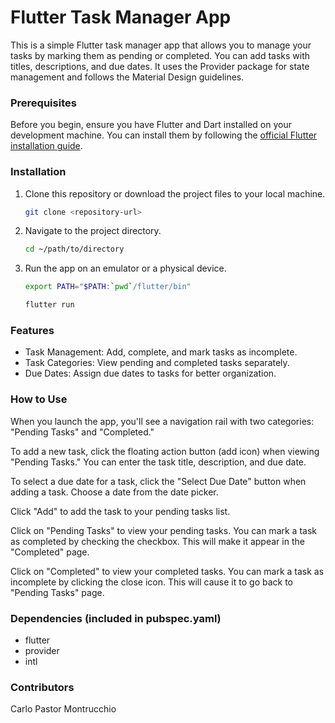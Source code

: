 # Flutter Task Manager App

This is a simple Flutter task manager app that allows you to manage your tasks by marking them as pending or completed. You can add tasks with titles, descriptions, and due dates. It uses the Provider package for state management and follows the Material Design guidelines.

### Prerequisites

Before you begin, ensure you have Flutter and Dart installed on your development machine. You can install them by following the [official Flutter installation guide](https://flutter.dev/docs/get-started/install).

### Installation

1. Clone this repository or download the project files to your local machine.

   ```bash
   git clone <repository-url>
   ```

2. Navigate to the project directory.

   ```bash
   cd ~/path/to/directory
   ```

3. Run the app on an emulator or a physical device.

   ```bash
   export PATH="$PATH:`pwd`/flutter/bin"
   ```

   ```bash
   flutter run
   ```

### Features

 - Task Management: Add, complete, and mark tasks as incomplete.
 - Task Categories: View pending and completed tasks separately.
 - Due Dates: Assign due dates to tasks for better organization.

### How to Use

When you launch the app, you'll see a navigation rail with two categories: "Pending Tasks" and "Completed."

To add a new task, click the floating action button (add icon) when viewing "Pending Tasks." You can enter the task title, description, and due date.

To select a due date for a task, click the "Select Due Date" button when adding a task. Choose a date from the date picker.

Click "Add" to add the task to your pending tasks list.

Click on "Pending Tasks" to view your pending tasks. You can mark a task as completed by checking the checkbox. This will make it appear in the "Completed" page.

Click on "Completed" to view your completed tasks. You can mark a task as incomplete by clicking the close icon. This will cause it to go back to "Pending Tasks" page.


### Dependencies (included in pubspec.yaml)

 - flutter
 - provider
 - intl


### Contributors
Carlo Pastor Montrucchio